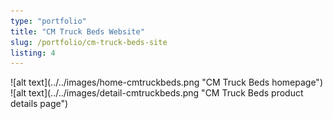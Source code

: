 ```yaml
---
type: "portfolio"
title: "CM Truck Beds Website"
slug: /portfolio/cm-truck-beds-site
listing: 4
---
```


[//]: # "This is going to have the images and classes for the images to make them layout properly. the main portfolio page will have the featured images laid out as well"

<div class="row">
<div class="col-12">
![alt text](../../images/home-cmtruckbeds.png "CM Truck Beds homepage")
</div>
<div class="col-12">
![alt text](../../images/detail-cmtruckbeds.png "CM Truck Beds product details page")
</div>
</div>
